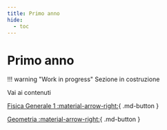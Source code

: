 ```yaml
---
title: Primo anno
hide:
  - toc
---
```


# Primo anno

!!! warning "Work in progress"
    Sezione in costruzione

Vai ai contenuti 

[Fisica Generale 1 :material-arrow-right:](../fisica-1/index.md){ .md-button }

[Geometria :material-arrow-right:](../geometria/index.md){ .md-button }